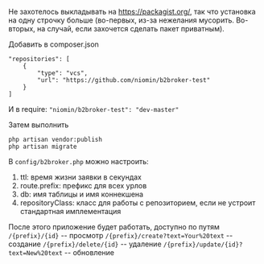 Не захотелось выкладывать на https://packagist.org/, так что установка на одну строчку больше (во-первых, из-за нежелания мусорить. Во-вторых, на случай, если захочется сделать пакет приватным).

Добавить в composer.json
```
"repositories": [
    {
        "type": "vcs",
        "url": "https://github.com/niomin/b2broker-test"
    }
]
```
И в require:
```"niomin/b2broker-test": "dev-master"```
    
Затем выполнить
```
php artisan vendor:publish
php artisan migrate
```
В `config/b2broker.php` можно настроить:
1. ttl: время жизни заявки в секундах 
2. route.prefix: префикс для всех урлов
3. db: имя таблицы и имя коннекшена
4. repositoryClass: класс для работы с репозиторием, если не устроит стандартная имплементация

После этого приложение будет работать, доступно по путям 
`/{prefix}/{id}` -- просмотр
`/{prefix}/create?text=Your%20text` -- создание
`/{prefix}/delete/{id}` -- удаление
`/{prefix}/update/{id}?text=New%20text` -- обновление
